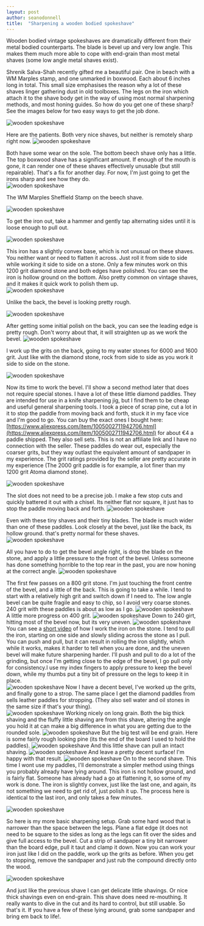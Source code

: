 ```yaml
---
layout: post
author: seanodonnell
title:  "Sharpening a wooden bodied spokeshave"
---
```


Wooden bodied vintage spokeshaves are dramatically different from their metal bodied counterparts. The blade is bevel up and very low angle. This makes them much more able to cope with end-grain than most metal shaves (some low angle metal shaves exist). 

Shrenik Salva-Shah recently gifted me a beautiful pair. One in beach with a WM Marples stamp, and one unmarked in boxwood. Each about 6 inches long in total. This small size emphasises the reason why a lot of these shaves linger gathering dust in old toolboxes. The legs on the iron which attach it to the shave body get in the way of using most normal sharpening methods, and most honing guides. So how do you get one of these sharp? See the images below for two easy ways to get the job done.     

![wooden spokeshave](/assets/images/woodenshave/1.jpg)

Here are the patients. Both very nice shaves, but neither is remotely sharp right now.
![wooden spokeshave](/assets/images/woodenshave/2.jpg)

Both have some wear on the sole. The bottom beech shave only has a little. The top boxwood shave has a significant amount. If enough of the mouth is gone, it can render one of these shaves effectively unusable (but still repairable). That's a fix for another day. For now, I'm just going to get the irons sharp and see how they do.  
![wooden spokeshave](/assets/images/woodenshave/3.jpg)

The WM Marples Sheffield Stamp on the beech shave.

![wooden spokeshave](/assets/images/woodenshave/4.jpg)

To get the iron out, take a hammer and gently tap alternating sides until it is loose enough to pull out.

![wooden spokeshave](/assets/images/woodenshave/5.jpg)

This iron has a slightly convex base, which is not unusual on these shaves. You neither want or need to flatten it across. Just roll it from side to side while working it side to side on a stone. Only a few minutes work on this 1200 grit diamond stone and both edges have polished. You can see the iron is hollow ground on the bottom. Also pretty common on vintage shaves, and it makes it quick work to polish them up.  
![wooden spokeshave](/assets/images/woodenshave/6.jpg)

Unlike the back, the bevel is looking pretty rough.

![wooden spokeshave](/assets/images/woodenshave/8.jpg)

After getting some initial polish on the back, you can see the leading edge is pretty rough. Don't worry about that, it will straighten up as we work the bevel.
![wooden spokeshave](/assets/images/woodenshave/9.jpg)

I work up the grits on the back, going to my water stones for 6000 and 1600 grit. Just like with the diamond stone, rock from side to side as you work it side to side on the stone.

![wooden spokeshave](/assets/images/woodenshave/10.jpg)

Now its time to work the bevel. I'll show a second method later that does not require special stones. I have a lot of these little diamond paddles. They are intended for use in a knife sharpening jig, but I find them to be cheap and useful general sharpening tools. I took a piece of scrap pine, cut a lot in it to stop the paddle from moving back and forth, stuck it in my face vice and I'm good to go. You can buy the exact ones I bought here: [https://www.aliexpress.com/item/1005002711942706.html](https://www.aliexpress.com/item/1005002711942706.html) for about €4 a paddle shipped. They also sell sets. This is not an affiliate link and I have no connection with the seller. These paddles do wear out, especially the coarser grits, but they way outlast the equivalent amount of sandpaper in my experience.  The grit ratings provided by the seller are pretty accurate in my experience (The 2000 grit paddle is for example, a lot finer than my 1200 grit Atoma diamond stone).

![wooden spokeshave](/assets/images/woodenshave/11.jpg)

The slot does not need to be a precise job. I make a few stop cuts and quickly battered it out with a chisel. Its neither flat nor square, it just has to stop the paddle moving back and forth.
![wooden spokeshave](/assets/images/woodenshave/12.jpg)

Even with these tiny shaves and their tiny blades. The blade is much wider than one of these paddles. Look closely at the bevel, just like the back, its hollow ground. that's pretty normal for these shaves.
![wooden spokeshave](/assets/images/woodenshave/13.jpg)

All you have to do to get the bevel angle right, is drop the blade on the stone, and apply a little pressure to the front of the bevel. Unless someone has done something horrible to the top rear in the past, you are now honing at the correct angle. 
![wooden spokeshave](/assets/images/woodenshave/14.jpg)

The first few passes on a 800 grit stone. I'm just touching the front centre of the bevel, and a little of the back. This is going to take a while. I tend to start with a relatively high grit and switch down if I need to. The low angle bevel can be quite fragile and easy to chip, so I avoid very coarse stones. 240 grit with these paddles is about as low as I go. 
![wooden spokeshave](/assets/images/woodenshave/15.jpg)
A little more progress on 400 grit.
![wooden spokeshave](/assets/images/woodenshave/16.jpg)
Down to 240 girt, hitting most of the bevel now, but its very uneven.
![wooden spokeshave](/assets/images/woodenshave/17.png)
You can see a [short video](https://www.youtube.com/watch?v=JChkKj7DGE0) of how I work the iron on the stone. I tend to pull the iron, starting on one side and slowly sliding across the stone as I pull. You can push and pull, but it can result in rolling the iron slightly, which while it works, makes it harder to tell when you are done, and the uneven bevel will make future sharpening harder. I'll push and pull to do a lot of the grinding, but once I'm getting close to the edge of the bevel, I go pull only for consistency.I use my index fingers to apply pressure to keep the bevel down, while my thumbs put a tiny bit of pressure on the legs to keep it in place.  
![wooden spokeshave](/assets/images/woodenshave/18.jpg)
Now I have a decent bevel, I've worked up the grits, and finally gone to a strop. The same place I get the diamond paddles from sells leather paddles for stropping. (They also sell water and oil stones in the same size if that's your thing).  
![wooden spokeshave](/assets/images/woodenshave/19.jpg)
Working nicely on long grain. Both the big thick shaving and the fluffy little shaving are from this shave, altering the angle you hold it at can make a big difference in what you are getting due to the rounded sole. 
![wooden spokeshave](/assets/images/woodenshave/20.jpg)
But the big test will be end grain. Here is some fairly rough looking pine (its the end of the board I used to hold the paddles).
![wooden spokeshave](/assets/images/woodenshave/21.jpg)
And this little shave can pull an intact shaving.
![wooden spokeshave](/assets/images/woodenshave/22.jpg)
And leave a pretty decent surface! I'm happy with that result.
![wooden spokeshave](/assets/images/woodenshave/23.jpg)
On to the second shave. This time I wont use my paddles, I'll demonstrate a simpler method using things you probably already have lying around. This iron is not hollow ground, and is fairly flat. Someone has already had a go at flattening it, so some of my work is done. The iron is slightly convex, just like the last one, and again, its not something we need to get rid of, just polish it up. The process here is identical to the last iron, and only takes a few minutes.

![wooden spokeshave](/assets/images/woodenshave/24.jpg)

So here is my more basic sharpening setup.  Grab some hard wood that is narrower than the space between the legs.  Plane a flat edge (it does not need to be square to the sides as long as the legs can fit over the sides and give full access to the bevel. Cut a strip of sandpaper a tiny bit narrower than the board edge, pull it taut and clamp it down. Now you can work your iron just like I did on the paddle, work up the grits as before. When you get to stopping, remove the sandpaper and just rub the compound directly onto the wood.

![wooden spokeshave](/assets/images/woodenshave/25.jpg)

And just like the previous shave I can get delicate little shavings.
Or nice thick shavings even on end-grain. This shave does need re-mouthing. It really wants to dive in the cut and its hard to control, but still usable.
So that's it. If you have a few of these lying around, grab some sandpaper and bring em back to life!.
